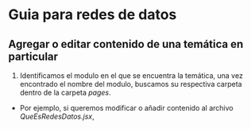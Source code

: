 # Guia para redes de datos


## Agregar o editar contenido de una temática en particular

1. Identificamos el modulo en el que se encuentra la temática, una vez encontrado el nombre del modulo, buscamos su respectiva carpeta dentro de la carpeta *pages*. 

- Por ejemplo, si queremos modificar o añadir contenido al archivo *QueEsRedesDatos.jsx*, 